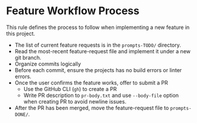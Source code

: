 # Feature Workflow Process

This rule defines the process to follow when implementing a new feature in this project.

- The list of current feature requests is in the `prompts-TODO/` directory.
- Read the most-recent feature-request file and implement it under a new git branch.
- Organize commits logically
- Before each commit, ensure the projects has no build errors or linter errors.
- Once the user confirms the feature works, offer to submit a PR
  - Use the GitHub CLI (`gh`) to create a PR
  - Write PR description to `pr-body.txt` and use `--body-file` option when creating PR to avoid newline issues.
- After the PR has been merged, move the feature-request file to `prompts-DONE/`.
